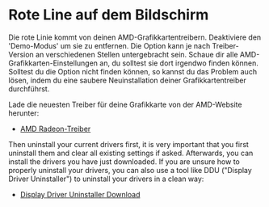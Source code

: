 # Rote Line auf dem Bildschirm

Die rote Linie kommt von deinen AMD-Grafikkartentreibern. Deaktiviere den 'Demo-Modus' um sie zu entfernen. Die Option kann je nach Treiber-Version an verschiedenen Stellen untergebracht sein. Schaue dir alle AMD-Grafikkarten-Einstellungen an, du solltest sie dort irgendwo finden können. Solltest du die Option nicht finden können, so kannst du das Problem auch lösen, indem du eine saubere Neuinstallation deiner Grafikkartentreiber durchführst.

Lade die neuesten Treiber für deine Grafikkarte von der AMD-Website herunter:

* [AMD Radeon-Treiber](https://www.amd.com/support)

Then uninstall your current drivers first, it is very important that you first uninstall them and clear all existing settings if asked. Afterwards, you can install the drivers you have just downloaded. If you are unsure how to properly uninstall your drivers, you can also use a tool like DDU ("Display Driver Uninstaller") to uninstall your drivers in a clean way:

* [Display Driver Uninstaller Download](https://www.guru3d.com/files-details/display-driver-uninstaller-download.html)